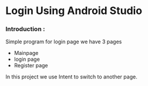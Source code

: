 # Login Using Android Studio 

### Introduction :
Simple program for login page we have 3 pages 
*  Mainpage 
* login page 
*  Register page

In this project we use Intent to switch to another page.
